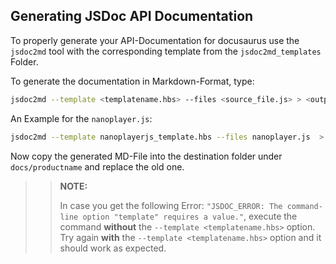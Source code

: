 ## Generating JSDoc API Documentation

To properly generate your API-Documentation for docusaurus use the `jsdoc2md` tool with the corresponding template from the `jsdoc2md_templates` Folder.

To generate the documentation in Markdown-Format, type:

```bash
jsdoc2md --template <templatename.hbs> --files <source_file.js> > <output.md>
```

An Example for the `nanoplayer.js`:
```bash
jsdoc2md --template nanoplayerjs_template.hbs --files nanoplayer.js  > nanoplayer_api.md
```

Now copy the generated MD-File into the destination folder under `docs/productname` and replace the old one.



> > **NOTE:**
> >
> > In case you get the following Error: `"JSDOC_ERROR: The command-line option "template" requires a value."`, execute the command **without** the `--template <templatename.hbs>` option. Try again **with** the `--template <templatename.hbs>` option and it should work as expected.
